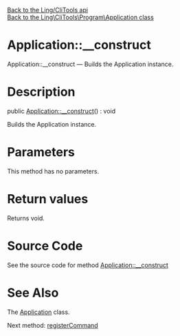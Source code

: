 [Back to the Ling/CliTools api](https://github.com/lingtalfi/CliTools/blob/master/doc/api/Ling/CliTools.md)<br>
[Back to the Ling\CliTools\Program\Application class](https://github.com/lingtalfi/CliTools/blob/master/doc/api/Ling/CliTools/Program/Application.md)


Application::__construct
================



Application::__construct — Builds the Application instance.




Description
================


public [Application::__construct](https://github.com/lingtalfi/CliTools/blob/master/doc/api/Ling/CliTools/Program/Application/__construct.md)() : void




Builds the Application instance.




Parameters
================

This method has no parameters.


Return values
================

Returns void.








Source Code
===========
See the source code for method [Application::__construct](https://github.com/lingtalfi/CliTools/blob/master/Program/Application.php#L57-L62)


See Also
================

The [Application](https://github.com/lingtalfi/CliTools/blob/master/doc/api/Ling/CliTools/Program/Application.md) class.

Next method: [registerCommand](https://github.com/lingtalfi/CliTools/blob/master/doc/api/Ling/CliTools/Program/Application/registerCommand.md)<br>

